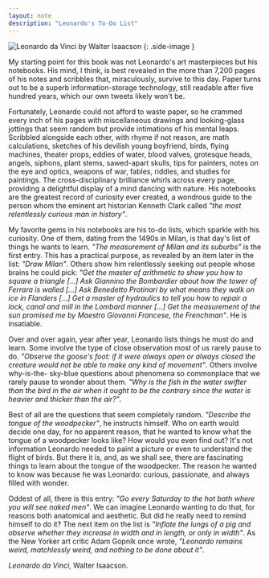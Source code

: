 ```yaml
---
layout: note
description: "Leonardo's To-Do List"
---
```


![Leonardo da Vinci by Walter Isaacson][1]
{: .side-image }

My starting point for this book was not Leonardo's art masterpieces but his
notebooks. His mind, I think, is best revealed in the more than 7,200 pages of
his notes and scribbles that, miraculously, survive to this day. Paper turns
out to be a superb information-storage technology, still readable after five
hundred years, which our own tweets likely won't be.

Fortunately, Leonardo could not afford to waste paper, so he crammed every inch
of his pages with miscellaneous drawings and looking-glass jottings that seem
random but provide intimations of his mental leaps. Scribbled alongside each
other, with rhyme if not reason, are math calculations, sketches of his
devilish young boyfriend, birds, flying machines, theater props, eddies of
water, blood valves, grotesque heads, angels, siphons, plant stems, sawed-apart
skulls, tips for painters, notes on the eye and optics, weapons of war, fables,
riddles, and studies for paintings. The cross-disciplinary brilliance whirls
across every page, providing a delightful display of a mind dancing with
nature. His notebooks are the greatest record of curiosity ever created, a
wondrous guide to the person whom the eminent art historian Kenneth Clark
called *"the most relentlessly curious man in history"*.

My favorite gems in his notebooks are his to-do lists, which sparkle with his
curiosity. One of them, dating from the 1490s in Milan, is that day's list of
things he wants to learn. *"The measurement of Milan and its suburbs"* is the
first entry. This has a practical purpose, as revealed by an item later in the
list: *"Draw Milan"*. Others show him relentlessly seeking out people whose
brains he could pick: *"Get the master of arithmetic to show you how to square a
triangle [...] Ask Giannino the Bombardier about how the tower of Ferrara is
walled [...] Ask Benedetto Protinari by what means they walk on ice in Flanders
[...] Get a master of hydraulics to tell you how to repair a lock, canal and
mill in the Lombard manner [...] Get the measurement of the sun promised me by
Maestro Giovanni Francese, the Frenchman"*. He is insatiable.

Over and over again, year after year, Leonardo lists things he must do and
learn. Some involve the type of close observation most of us rarely pause to
do. *"Observe the goose's foot: if it were always open or always closed the
creature would not be able to make any kind of movement"*. Others involve
why-is-the- sky-blue questions about phenomena so commonplace that we rarely
pause to wonder about them. *"Why is the fish in the water swifter than the bird
in the air when it ought to be the contrary since the water is heavier and
thicker than the air?"*.

Best of all are the questions that seem completely random. *"Describe the tongue
of the woodpecker"*, he instructs himself. Who on earth would decide one day,
for no apparent reason, that he wanted to know what the tongue of a woodpecker
looks like? How would you even find out? It's not information Leonardo needed
to paint a picture or even to understand the flight of birds. But there it is,
and, as we shall see, there are fascinating things to learn about the tongue of
the woodpecker. The reason he wanted to know was because he was Leonardo:
curious, passionate, and always filled with wonder.

Oddest of all, there is this entry: *"Go every Saturday to the hot bath where
you will see naked men"*. We can imagine Leonardo wanting to do that, for
reasons both anatomical and aesthetic. But did he really need to remind himself
to do it? The next item on the list is *"Inflate the lungs of a pig and observe
whether they increase in width and in length, or only in width"*. As the New
Yorker art critic Adam Gopnik once wrote, *"Leonardo remains weird, matchlessly
weird, and nothing to be done about it"*.

*Leonardo da Vinci*, Walter Isaacson.


[1]: /assets/images/notes/leonardo-da-vinci-walter-isaacson.jpg
